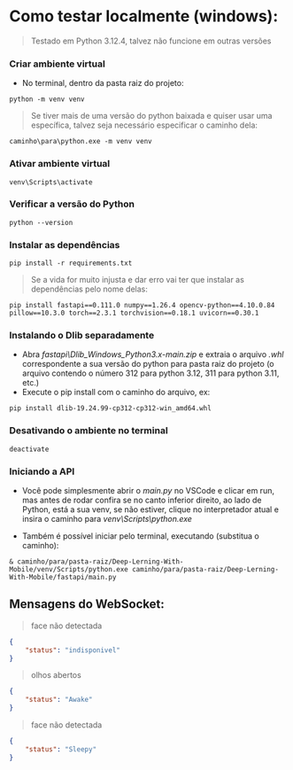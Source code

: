 # Como testar localmente (windows):

> Testado em Python 3.12.4, talvez não funcione em outras versões

### Criar ambiente virtual

* No terminal, dentro da pasta raiz do projeto:
```
python -m venv venv
```
> Se tiver mais de uma versão do python baixada e quiser usar uma específica, talvez seja necessário especificar o caminho dela:

```
caminho\para\python.exe -m venv venv
```

### Ativar ambiente virtual

```
venv\Scripts\activate
```

### Verificar a versão do Python

```
python --version
```

### Instalar as dependências

```
pip install -r requirements.txt
```
> Se a vida for muito injusta e dar erro vai ter que instalar as dependências pelo nome delas:
```
pip install fastapi==0.111.0 numpy==1.26.4 opencv-python==4.10.0.84 pillow==10.3.0 torch==2.3.1 torchvision==0.18.1 uvicorn==0.30.1
```

### Instalando o Dlib separadamente

* Abra *fastapi\Dlib_Windows_Python3.x-main.zip* e extraia o arquivo *.whl* correspondente a sua versão do python para pasta raiz do projeto (o arquivo contendo o número 312 para python 3.12, 311 para python 3.11, etc.)
* Execute o pip install com o caminho do arquivo, ex:
```
pip install dlib-19.24.99-cp312-cp312-win_amd64.whl
```

### Desativando o ambiente no terminal

```
deactivate
```

### Iniciando a API

* Você pode simplesmente abrir o *main.py* no VSCode e clicar em run, mas antes de rodar confira se no canto inferior direito, ao lado de Python, está a sua venv, se não estiver, clique no interpretador atual e insira o caminho para *venv\Scripts\python.exe*

* Também é possível iniciar pelo terminal, executando (substitua o caminho):
```
& caminho/para/pasta-raiz/Deep-Lerning-With-Mobile/venv/Scripts/python.exe caminho/para/pasta-raiz/Deep-Lerning-With-Mobile/fastapi/main.py
```


## Mensagens do WebSocket:

> face não detectada
```json
{
    "status": "indisponivel"
}
```

> olhos abertos
```json
{
    "status": "Awake"
}
```

> face não detectada
```json
{
    "status": "Sleepy"
}
```


